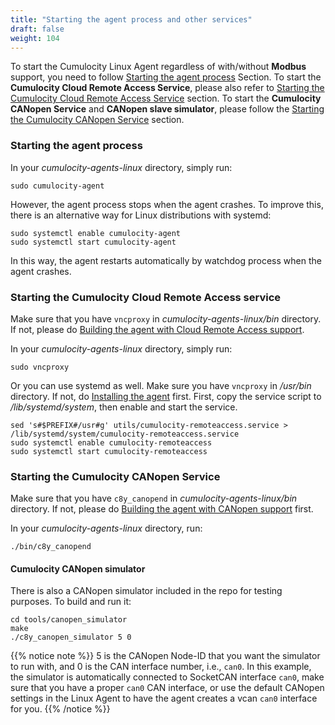 ```yaml
---
title: "Starting the agent process and other services"
draft: false
weight: 104
---
```


To start the Cumulocity Linux Agent regardless of with/without **Modbus** support, you need to follow [Starting the agent process](#starting-the-agent-process) Section. To start the **Cumulocity Cloud Remote Access Service**, please also refer to [Starting the Cumulocity Cloud Remote Access Service](#starting-the-cumulocity-cloud-remote-access-service) section. To start the **Cumulocity CANopen Service** and **CANopen slave simulator**, please follow the [Starting the Cumulocity CANopen Service](#starting-the-cumulocity-canopen-service) section.

### Starting the agent process
In your _cumulocity-agents-linux_ directory, simply run:
```shell
sudo cumulocity-agent
```
However, the agent process stops when the agent crashes.
To improve this, there is an alternative way for Linux distributions with systemd:
```shell
sudo systemctl enable cumulocity-agent
sudo systemctl start cumulocity-agent
```
In this way, the agent restarts automatically by watchdog process when the agent crashes.

### Starting the Cumulocity Cloud Remote Access service
Make sure that you have `vncproxy` in _cumulocity-agents-linux/bin_ directory. If not, please do [Building the agent with Cloud Remote Access support](./../building-installing-agent/#building-the-cumulocity-cloud-remote-access-service).

In your _cumulocity-agents-linux_ directory, simply run:
```shell
sudo vncproxy
```

Or you can use systemd as well. Make sure you have `vncproxy` in _/usr/bin_ directory. If not, do [Installing the agent](./../building-installing-agent/#installing-the-agent) first.
First, copy the service script to _/lib/systemd/system_, then enable and start the service.
```shell
sed 's#$PREFIX#/usr#g' utils/cumulocity-remoteaccess.service > /lib/systemd/system/cumulocity-remoteaccess.service
sudo systemctl enable cumulocity-remoteaccess
sudo systemctl start cumulocity-remoteaccess
```

### Starting the Cumulocity CANopen Service
Make sure that you have `c8y_canopend` in _cumulocity-agents-linux/bin_ directory. If not, please do [Building the agent with CANopen support](./../building-installing-agent/#building-the-cumulocity-canopen-service) first.

In your _cumulocity-agents-linux_ directory, run:
```shell
./bin/c8y_canopend
```

#### Cumulocity CANopen simulator
There is also a CANopen simulator included in the repo for testing purposes. To build and run it:
```shell
cd tools/canopen_simulator
make
./c8y_canopen_simulator 5 0
```

{{% notice note %}}
5 is the CANopen Node-ID that you want the simulator to run with, and 0 is the CAN interface number, i.e., `can0`. In this example, the simulator is automatically connected to SocketCAN interface `can0`, make sure that you have a proper `can0` CAN interface, or use the default CANopen settings in the Linux Agent to have the agent creates a vcan `can0` interface for you.
{{% /notice %}}
